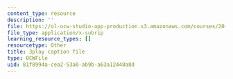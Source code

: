 ```yaml
---
content_type: resource
description: ''
file: https://ol-ocw-studio-app-production.s3.amazonaws.com/courses/20-219-becoming-the-next-bill-nye-writing-and-hosting-the-educational-show-january-iap-2015/81f8994acea253a0ab9ba63a12448a8d_rcRAb0-vc60.vtt
file_type: application/x-subrip
learning_resource_types: []
resourcetype: Other
title: 3play caption file
type: OCWFile
uid: 81f8994a-cea2-53a0-ab9b-a63a12448a8d
---
```

